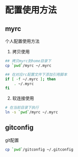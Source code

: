 # 配置使用方法


## myrc 
个人配置使用方法  

1. 拷贝使用
```bash
## 拷贝myrc到home目录下 
cp `pwd`/myrc ~/.myrc

## 在对应rc配置文件下添加引用脚本
if [ -f ~/.myrc ]; then
    . ~/.myrc
fi
```
2. 软连接使用
```bash
# 在当前目录下执行
ln -s `pwd`/myrc ~/.myrc
```

## gitconfig
git配置 
```bash
cp `pwd`/gitconfig ~/.gitconfig

```